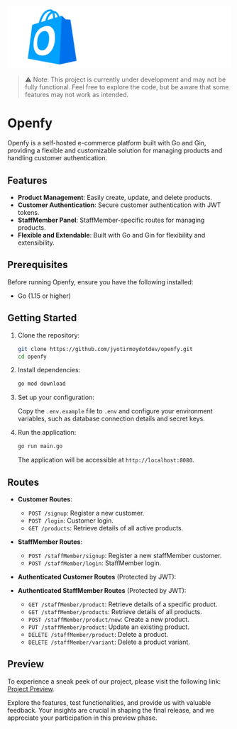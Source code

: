 <p align="center">
<a href="" target="">
<img src="https://raw.githubusercontent.com/jyotirmoydotdev/Openfy/main/src/OpenfyLogo.svg" alt="Openfy logo">
</a>
</p>

> ⚠️ Note: This project is currently under development and may not be fully functional. Feel free to explore the code, but be aware that some features may not work as intended.

# Openfy

Openfy is a self-hosted e-commerce platform built with Go and Gin, providing a flexible and customizable solution for managing products and handling customer authentication.

## Features

- **Product Management**: Easily create, update, and delete products.
- **Customer Authentication**: Secure customer authentication with JWT tokens.
- **StaffMember Panel**: StaffMember-specific routes for managing products.
- **Flexible and Extendable**: Built with Go and Gin for flexibility and extensibility.

## Prerequisites

Before running Openfy, ensure you have the following installed:

- Go (1.15 or higher)

## Getting Started

1. Clone the repository:

   ```bash
   git clone https://github.com/jyotirmoydotdev/openfy.git
   cd openfy
   ```

2. Install dependencies:

   ```bash
   go mod download
   ```

3. Set up your configuration:

   Copy the `.env.example` file to `.env` and configure your environment variables, such as database connection details and secret keys.

4. Run the application:

   ```bash
   go run main.go
   ```

   The application will be accessible at `http://localhost:8080`.

## Routes

- **Customer Routes**:
  - `POST /signup`: Register a new customer.
  - `POST /login`: Customer login.
  - `GET /products`: Retrieve details of all active products.

- **StaffMember Routes**:
  - `POST /staffMember/signup`: Register a new staffMember customer.
  - `POST /staffMember/login`: StaffMember login.

- **Authenticated Customer Routes** (Protected by JWT):

- **Authenticated StaffMember Routes** (Protected by JWT):
  - `GET /staffMember/product`: Retrieve details of a specific product.
  - `GET /staffMember/products`: Retrieve details of all products.
  - `POST /staffMember/product/new`: Create a new product.
  - `PUT /staffMember/product`: Update an existing product.
  - `DELETE /staffMember/product`: Delete a product.
  - `DELETE /staffMember/variant`: Delete a product variant.


## Preview

To experience a sneak peek of our project, please visit the following link: [Project Preview](https://www.figma.com/embed?embed_host=share&url=https%3A%2F%2Fwww.figma.com%2Fproto%2FDdnZ03JxOvicLeXQuts4gA%2FOpenfy%3Fpage-id%3D0%253A1%26type%3Ddesign%26node-id%3D33-20%26viewport%3D404%252C559%252C0.94%26t%3D98564Tf0lb67O8Ca-1%26scaling%3Dmin-zoom%26starting-point-node-id%3D33%253A20%26mode%3Ddesign).

Explore the features, test functionalities, and provide us with valuable feedback. Your insights are crucial in shaping the final release, and we appreciate your participation in this preview phase.
